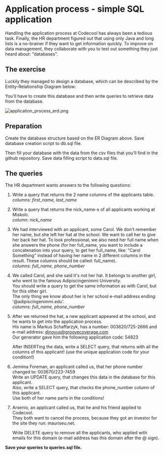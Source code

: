 # Application process - simple SQL application

Handling the application process at Codecool has always been a tedious task. Finally, the HR department figured out that using only Java and long lists is a no-brainer if they want to get information quickly. To improve on data management, they collaborate with you to test out something they just heard about: "databases".

## The exercise

Luckily they managed to design a database, which can be described by the Entity-Relationship Diagram below:

You'll have to create this database and then write queries to retrieve data from the database.

![application_process_erd.png](/media/application_process_erd.png)

## Preparation

Create the database structure based on the ER Diagram above. Save database creation script to db.sql file.

Then fill your database with the data from the csv files that you'll find in the github repository. Save data filling script to data.sql file.

## The queries

The HR department wants answers to the following questions:

1.  Write a query that returns the 2 name columns of the applicants table.  
    *columns: first\_name, last\_name*
2.  Write a query that returns the nick_name-s of all applicants working at Miskolc.  
    *column: nick\_name*
3.  We had interviewed with an applicant, some Carol. We don't remember her name, but she left her hat at the school. We want to call her to give her back her hat. To look professional, we also need her full name when she answers the phone (for her full\_name, you want to include a concatenation into your query, to get her full\_name, like: "Carol Something" instead of having her name in 2 different columns in the result. These columns should be called: full\_name).  
    *columns: full\_name, phone\_number*
4.  We called Carol, and she said it's not her hat. It belongs to another girl, who went to the famous Adipiscingenimmi University.  
    You should write a query to get the same information as with Carol, but for this other girl.  
    The only thing we know about her is her school e-mail address ending: '@adipiscingenimmi.edu'.  
    *columns: full\_name, phone\_number*
5.  After we returned the hat, a new applicant appeared at the school, and he wants to get into the application process.  
    His name is Markus Schaffarzyk, has a number: 003620/725-2666 and e-mail address: djnovus@groovecoverage.com  
    Our generator gave him the following application code: 54823

    After INSERTing the data, write a SELECT query, that returns with all the columns of this applicant! (use the unique application code for your condition!)

6.  Jemima Foreman, an applicant called us, that her phone number changed to: 003670/223-7459  
    Write an UPDATE query, that changes this data in the database for this applicant.  
    Also, write a SELECT query, that checks the phone_number column of this applicant.  
    Use both of her name parts in the conditions!
7.  Arsenio, an applicant called us, that he and his friend applied to Codecool.  
    They both want to cancel the process, because they got an investor for the site they run: mauriseu.net.

    Write DELETE query to remove all the applicants, who applied with emails for this domain (e-mail address has this domain after the @ sign).


**Save your queries to queries.sql file.**
